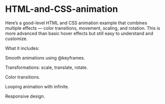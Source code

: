 # HTML-and-CSS-animation


Here’s a good-level HTML and CSS animation example that combines multiple effects — color transitions, movement, scaling, and rotation. This is more advanced than basic hover effects but still easy to understand and customize.

What it includes:

Smooth animations using @keyframes.

Transformations: scale, translate, rotate.

Color transitions.

Looping animation with infinite.

Responsive design.
